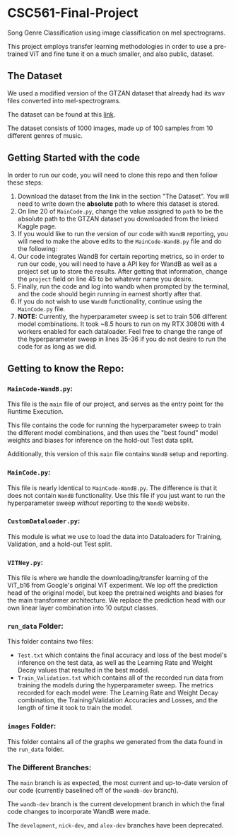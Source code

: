 # CSC561-Final-Project
Song Genre Classification using image classification on mel spectrograms.

This project employs transfer learning methodologies in order to use a pre-trained ViT and fine tune it on a much smaller, and also public, dataset.

## The Dataset

We used a modified version of the GTZAN dataset that already had its wav files converted into mel-spectrograms.

The dataset can be found at this [link](https://www.kaggle.com/datasets/andradaolteanu/gtzan-dataset-music-genre-classification).

The dataset consists of 1000 images, made up of 100 samples from 10 different genres of music.

## Getting Started with the code

In order to run our code, you will need to clone this repo and then follow these steps:

1. Download the dataset from the link in the section "The Dataset". You will need to write down the **absolute** path to where this dataset is stored.
2. On line 20 of `MainCode.py`, change the value assigned to `path` to be the absolute path to the GTZAN dataset you downloaded from the linked Kaggle page.
3. If you would like to run the version of our code with `WandB` reporting, you will need to make the above edits to the `MainCode-WandB.py` file and do the following:
  1. Our code integrates WandB for certain reporting metrics, so in order to run our code, you will need to have a API key for WandB as well as a project set up to store the results. After getting that information, change the `project` field on line 45 to be whatever name you desire.
  2. Finally, run the code and log into wandb when prompted by the terminal, and the code should begin running in earnest shortly after that.
4. If you do not wish to use `WandB` functionality, continue using the `MainCode.py` file.
5. **NOTE:** Currently, the hyperparameter sweep is set to train 506 different model combinations. It took ~8.5 hours to run on my RTX 3080ti with 4 workers enabled for each dataloader. Feel free to change the range of the hyperparameter sweep in lines 35-36 if you do not desire to run the code for as long as we did.

## Getting to know the Repo:

### `MainCode-WandB.py`:

This file is the `main` file of our project, and serves as the entry point for the Runtime Execution. 

This file contains the code for running the hyperparameter sweep to train the different model combinations, and then uses the "best found" model weights and biases for inference on the hold-out Test data split.

Additionally, this version of this `main` file contains `WandB` setup and reporting.

### `MainCode.py`:

This file is nearly identical to `MainCode-WandB.py`. The difference is that it does not contain `WandB` functionality. Use this file if you just want to run the hyperparameter sweep *without* reporting to the `WandB` website.

### `CustomDataloader.py`:

This module is what we use to load the data into Dataloaders for Training, Validation, and a hold-out Test split.

### `VITNey.py`:

This file is where we handle the downloading/transfer learning of the ViT_b16 from Google's original ViT experiment. We lop off the prediction head of the original model, but keep the pretrained weights and biases for the main transformer architecture. We replace the prediction head with our own linear layer combination into 10 output classes.

### `run_data` Folder:

This folder contains two files:

- `Test.txt` which contains the final accuracy and loss of the best model's inference on the test data, as well as the Learning Rate and Weight Decay values that resulted in the best model.
- `Train_Validation.txt` which contains all of the recorded run data from training the models during the hyperparameter sweep. The metrics recorded for each model were: The Learning Rate and Weight Decay combination, the Training/Validation Accuracies and Losses, and the length of time it took to train the model.

### `images` Folder:

This folder contains all of the graphs we generated from the data found in the `run_data` folder.

### The Different Branches:

The `main` branch is as expected, the most current and up-to-date version of our code (currently baselined off of the `wandb-dev` branch).

The `wandb-dev` branch is the current development branch in which the final code changes to incorporate WandB were made.

The `development`, `nick-dev`, and `alex-dev` branches have been deprecated.